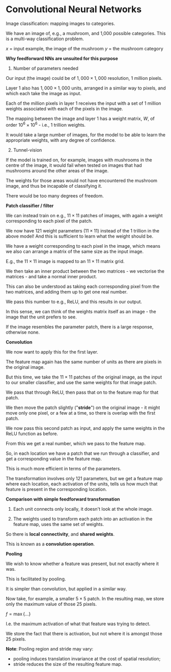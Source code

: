 # Convolutional Neural Networks

Image classification: mapping images to categories.

We have an image of, e.g., a mushroom, and 1,000 possible categories. This is a multi-way classification problem.

$x$ = input example, the image of the mushroom
$y$ = the mushroom category

**Why feedforward NNs are unsuited for this purpose**

1. Number of parameters needed

Our input (the image) could be of $1,000 \times 1,000$ resolution, $1$ million pixels.

Layer $1$ also has $1,000 \times 1,000$ units, arranged in a similar way to pixels, and which each take the image as input.

Each of the million pixels in layer $1$ receives the input with a set of $1$ million weights associated with each of the pixels in the image.

The mapping between the image and layer $1$ has a weight matrix, $W$, of order $10^6 \times 10^6$ - i.e., $1$ trillion weights.

It would take a large number of images, for the model to be able to learn the appropriate weights, with any degree of confidence.

2. Tunnel-vision

If the model is trained on, for example, images with mushrooms in the centre of the image, it would fail when tested on images that had mushrooms around the other areas of the image.

The weights for those areas would not have encountered the mushroom image, and thus be incapable of classifying it.

There would be too many degrees of freedom.

**Patch classifier / filter**

We can instead train on e.g., $11 \times 11$ patches of images, with again a weight corresponding to each pixel of the patch.

We now have $121$ weight parameters ($11 \times 11$) instead of the $1$ trillion in the above model! And this is sufficient to learn what the weight should be.

We have a weight corresponding to each pixel in the image, which means we also can arrange a matrix of the same size as the input image.

E.g., the $11 \times 11$ image is mapped to an $11 \times 11$ matrix grid.

We then take an inner product between the two matrices - we vectorise the matrices - and take a normal inner product.

This can also be understood as taking each corresponding pixel from the two matrices, and adding them up to get one real number.

We pass this number to e.g., ReLU, and this results in our output.

In this sense, we can think of the weights matrix itself as an image - the image that the unit prefers to see.

If the image resembles the parameter patch, there is a large response, otherwise none.

**Convolution**

We now want to apply this for the first layer.

The feature map again has the same number of units as there are pixels in the original image.

But this time, we take the $11 \times 11$ patches of the original image, as the input to our smaller classifier, and use the same weights for that image patch.

We pass that through ReLU, then pass that on to the feature map for that patch.

We then move the patch slightly ("**stride**") on the original image - it might move only one pixel, or a few at a time, so there is overlap with the first patch.

We now pass this second patch as input, and apply the same weights in the ReLU function as before.

From this we get a real number, which we pass to the feature map.

So, in each location we have a patch that we run through a classifier, and get a corresponding value in the feature map.

This is much more efficient in terms of the parameters.

The transformation involves only $121$ parameters, but we get a feature map where each location, each activation of the units, tells us how much that feature is present in the corresponding location.

**Comparison with simple feedforward transformation**

1. Each unit connects only locally, it doesn't look at the whole image.

2. The weights used to transform each patch into an activation in the feature map, uses the same set of weights.

So there is **local connectivity**, and **shared weights**.

This is known as a **convolution operation**.

**Pooling**

We wish to know whether a feature was present, but not exactly where it was.

This is facilitated by pooling.

It is simpler than convolution, but applied in a similar way.

Now take, for example, a smaller $5 \times 5$ patch. In the resulting map, we store only the maximum value of those $25$ pixels.

$f = \max\{ \ldots \}$

I.e. the maximum activation of what that feature was trying to detect.

We store the fact that there is activation, but not where it is amongst those $25$ pixels.

**Note**: Pooling region and stride may vary:

- pooling induces translation invariance at the cost of spatial resolution;
- stride reduces the size of the resulting feature map.

